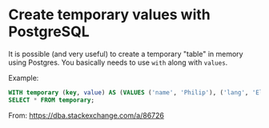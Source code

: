 # Create temporary values with PostgreSQL

It is possible (and very useful) to create a temporary "table" in memory using Postgres.
You basically needs to use `with` along with `values`.

Example:

```sql
WITH temporary (key, value) AS (VALUES ('name', 'Philip'), ('lang', 'Elixir'))
SELECT * FROM temporary;
```

From: https://dba.stackexchange.com/a/86726
